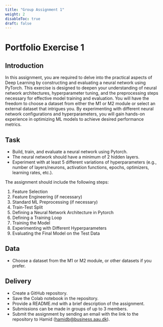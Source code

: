 ```yaml
---
title: "Group Assignment 1"
weight: 2
disableToc: true
draft: false
---
```


# Portfolio Exercise 1

## Introduction

In this assignment, you are required to delve into the practical aspects of Deep Learning by constructing and evaluating a neural network using PyTorch. This exercise is designed to deepen your understanding of neural network architectures, hyperparameter tuning, and the preprocessing steps necessary for effective model training and evaluation. You will have the freedom to choose a dataset from either the M1 or M2 module or select an external dataset that intrigues you. By experimenting with different neural network configurations and hyperparameters, you will gain hands-on experience in optimizing ML models to achieve desired performance metrics. 

## Task

* Build, train, and evaluate a neural network using Pytorch.
* The neural network should have a minimum of 2 hidden layers.
* Experiment with at least 5 different variations of hyperparameters (e.g., number of layers/neurons, activation functions, epochs, optimizers, learning rates, etc.).

The assignment should include the following steps:

1. Feature Selection
2. Feature Engineering (if necessary)
3. Standard ML Preprocessing (if necessary)
4. Train-Test Split
5. Defining a Neural Network Architecture in Pytorch
6. Defining a Training Loop
7. Training the Model
8. Experimenting with Different Hyperparameters
9. Evaluating the Final Model on the Test Data

## Data

* Choose a dataset from the M1 or M2 module, or other datasets if you prefer.

## Delivery

* Create a GitHub repository.
* Save the Colab notebook in the repository.
* Provide a README.md with a brief description of the assignment.
* Submissions can be made in groups of up to 3 members.
* Submit the assignment by sending an email with the link to the repository to Hamid (hamidb@business.aau.dk).




